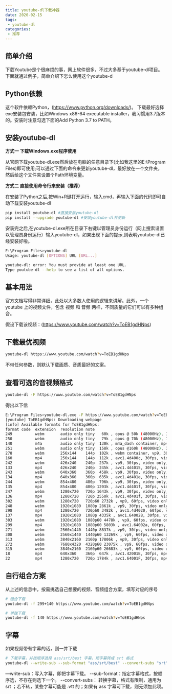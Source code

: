 ```yaml
---
title: youtube-dl下载神器
date: 2020-02-15
tags:
 - youtube-dl
categories: 
 - 推荐
---
```


## 简单介绍

下载Youtube是个很麻烦的事，网上软件很多，不过大多基于youtube-dl项目。下面就通过例子，简单介绍下怎么使用这个youtube-d

## Python依赖

这个软件依赖Python，(<https://www.python.org/downloads/>)。
下载最好选择exe安装包安装，比如Windows x86-64 executable installer，我习惯用3.7版本的。安装时注意勾选下面的Add Python 3.7 to PATH。

## 安装youtube-dl

**方式一 下载Windows.exe程序使用**

从官网下载youtube-dl.exe然后放在电脑的任意目录下(比如我这里的E:\Program Files)即可使用;可以通过下面的命令来更新youtube-dl，最好放在一个文件夹，然后给这个文件夹设置个Path环境变量。

**方式二 直接使用命令行来安装（推荐）**

在安装了Python之后,按Win+R键打开运行，输入cmd，再输入下面的代码即可自动下载安装youtube-dl

```bash
pip install youtube-dl #直接安装youtube-dl
pip install --upgrade youtube-dl #安装youtube-dl并更新
```

安装完之后,在youtube-dl.exe所在目录下右键以管理员身份运行（网上搜索设置以管理员身份运行）输入youtube-dl，如果出现下面的提示,则表明youtube-dl已经安装好啦。

```bash
E:\Program Files>youtube-dl
Usage: youtube-dl [OPTIONS] URL [URL...]

youtube-dl: error: You must provide at least one URL.
Type youtube-dl --help to see a list of all options.
```

## 基本用法

官方文档写得非常详细，此处以大多数人使用的逻辑来讲解。此外，一个 youtube 上的视频文件，包含 视频 和 音频 两样，不同质量的它们可以有多种组合。

假设下载该视频：(<https://www.youtube.com/watch?v=ToEB1gdHNps>)

## 下载最优视频

```bash
youtube-dl https://www.youtube.com/watch?v=ToEB1gdHNps
```

不带任何参数，则默认下载画质、音质最好的文案。

## 查看可选的音视频格式

```bash
youtube-dl -F https://www.youtube.com/watch?v=ToEB1gdHNps
```

得出以下信

```bash
E:\Program Files>youtube-dl.exe -F https://www.youtube.com/watch?v=ToEB1gdHNps
[youtube] ToEB1gdHNps: Downloading webpage
[info] Available formats for ToEB1gdHNps:
format code  extension  resolution note
249          webm       audio only tiny   60k , opus @ 50k (48000Hz), 1.41MiB
250          webm       audio only tiny   79k , opus @ 70k (48000Hz), 1.87MiB
140          m4a        audio only tiny  130k , m4a_dash container, mp4a.40.2@128k (44100Hz), 3.47MiB
251          webm       audio only tiny  158k , opus @160k (48000Hz), 3.74MiB
278          webm       256x144    144p  102k , webm container, vp9, 30fps, video only, 2.46MiB
160          mp4        256x144    144p  112k , avc1.4d400c, 30fps, video only, 2.30MiB
242          webm       426x240    240p  237k , vp9, 30fps, video only, 5.37MiB
133          mp4        426x240    240p  245k , avc1.4d4015, 30fps, video only, 4.57MiB
243          webm       640x360    360p  458k , vp9, 30fps, video only, 9.84MiB
134          mp4        640x360    360p  635k , avc1.4d401e, 30fps, video only, 11.82MiB
244          webm       854x480    480p  796k , vp9, 30fps, video only, 17.80MiB
135          mp4        854x480    480p 1203k , avc1.4d401f, 30fps, video only, 22.96MiB
247          webm       1280x720   720p 1643k , vp9, 30fps, video only, 35.90MiB
136          mp4        1280x720   720p 2550k , avc1.4d401f, 30fps, video only, 44.39MiB
302          webm       1280x720   720p60 2732k , vp9, 60fps, video only, 59.85MiB
248          webm       1920x1080  1080p 2861k , vp9, 30fps, video only, 63.33MiB
298          mp4        1280x720   720p60 3482k , avc1.4d4020, 60fps, video only, 70.06MiB
137          mp4        1920x1080  1080p 4335k , avc1.640028, 30fps, video only, 78.47MiB
303          webm       1920x1080  1080p60 4478k , vp9, 60fps, video only, 102.73MiB
299          mp4        1920x1080  1080p60 5803k , avc1.64002a, 60fps, video only, 121.07MiB
271          webm       2560x1440  1440p 8837k , vp9, 30fps, video only, 182.41MiB
308          webm       2560x1440  1440p60 13269k , vp9, 60fps, video only, 276.72MiB
313          webm       3840x2160  2160p 17806k , vp9, 30fps, video only, 409.07MiB
272          webm       7680x4320  4320p60 23075k , vp9, 60fps, video only, 575.55MiB
315          webm       3840x2160  2160p60 26683k , vp9, 60fps, video only, 613.00MiB
18           mp4        640x360    360p  647k , avc1.42001E, 30fps, mp4a.40.2@ 96k (44100Hz), 17.37MiB
22           mp4        1280x720   720p 1784k , avc1.64001F, 30fps, mp4a.40.2@192k (44100Hz) (best)
```

## 自行组合方案

从上述的信息中，按需挑选自己想要的视频、音频组合方案，填写对应的序号

```bash
# 组合下载
youtube-dl -f 299+140 https://www.youtube.com/watch?v=ToEB1gdHNps

# 单独下载
youtube-dl -f 140 https://www.youtube.com/watch?v=ToEB1gdHNps
```

## 字幕

如果视频带有字幕的话，则一并下载

```bash
# 下载字幕，并按顺序选择 ass/srt/best 字幕，把字幕转成 srt 格式
youtube-dl --write-sub --sub-format "ass/srt/best" --convert-subs "srt" "video_url"
```

—write-sub：写入字幕，即把字幕下载。
--sub-format：指定字幕格式，按顺序选，不存在则选下一个。
--convert-subs： 转换字幕，格式有限制，通用为 srt ；若不转，某些字幕可能是 .vtt 的；如果有 ass 字幕可下载，则无须加此项。

